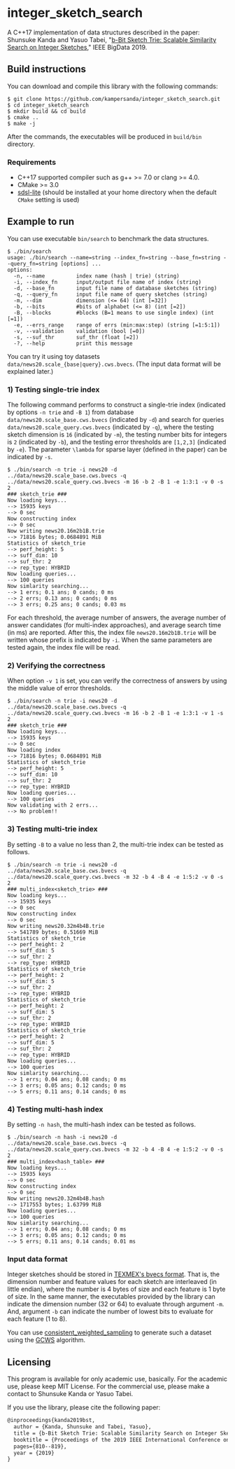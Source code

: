 # integer\_sketch\_search

A C++17 implementation of data structures described in the paper: Shunsuke Kanda and Yasuo Tabei, "[b-Bit Sketch Trie: Scalable Similarity Search on Integer Sketches](https://arxiv.org/abs/1910.08278)," IEEE BigData 2019.

## Build instructions

You can download and compile this library with the following commands:

```
$ git clone https://github.com/kampersanda/integer_sketch_search.git
$ cd integer_sketch_search
$ mkdir build && cd build
$ cmake ..
$ make -j
```

After the commands, the executables will be produced in `build/bin` directory.

### Requirements

- C++17 supported compiler such as g++ >= 7.0 or clang >= 4.0.
- CMake >= 3.0
- [sdsl-lite](https://github.com/simongog/sdsl-lite) (should be installed at your home directory when the default `CMake` setting is used)

## Example to run

You can use executable `bin/search` to benchmark the data structures.

```
$ ./bin/search 
usage: ./bin/search --name=string --index_fn=string --base_fn=string --query_fn=string [options] ... 
options:
  -n, --name          index name (hash | trie) (string)
  -i, --index_fn      input/output file name of index (string)
  -d, --base_fn       input file name of database sketches (string)
  -q, --query_fn      input file name of query sketches (string)
  -m, --dim           dimension (<= 64) (int [=32])
  -b, --bits          #bits of alphabet (<= 8) (int [=2])
  -B, --blocks        #blocks (B=1 means to use single index) (int [=1])
  -e, --errs_range    range of errs (min:max:step) (string [=1:5:1])
  -v, --validation    validation (bool [=0])
  -s, --suf_thr       suf_thr (float [=2])
  -?, --help          print this message
```

You can try it using toy datasets `data/news20.scale_{base|query}.cws.bvecs`. (The input data format will be explained later.)

### 1) Testing single-trie index

The following command performs to construct a single-trie index (indicated by options `-n trie` and `-B 1`) from database `data/news20.scale_base.cws.bvecs` (indicated by `-d`) and search for queries `data/news20.scale_query.cws.bvecs` (indicated by `-q`), where the testing sketch dimension is `16` (indicated by `-m`), the testing number bits for integers is `2` (indicated by `-b`), and the testing error thresholds are `[1,2,3]` (indicated by `-e`). The parameter `\lambda` for sparse layer (defined in the paper) can be indicated by `-s`.

```
$ ./bin/search -n trie -i news20 -d ../data/news20.scale_base.cws.bvecs -q ../data/news20.scale_query.cws.bvecs -m 16 -b 2 -B 1 -e 1:3:1 -v 0 -s 2
### sketch_trie ###
Now loading keys...
--> 15935 keys
--> 0 sec
Now constructing index
--> 0 sec
Now writing news20.16m2b1B.trie
--> 71816 bytes; 0.0684891 MiB
Statistics of sketch_trie
--> perf_height: 5
--> suff_dim: 10
--> suf_thr: 2
--> rep_type: HYBRID
Now loading queries...
--> 100 queries
Now simlarity searching...
--> 1 errs; 0.1 ans; 0 cands; 0 ms
--> 2 errs; 0.13 ans; 0 cands; 0 ms
--> 3 errs; 0.25 ans; 0 cands; 0.03 ms
```

For each threshold, the average number of answers, the average number of answer candidates (for multi-index approaches), and average search time (in ms) are reported. After this, the index file `news20.16m2b1B.trie` will be written whose prefix is indicated by `-i`. When the same parameters are tested again, the index file will be read.

### 2) Verifying the correctness

When option `-v 1` is set, you can verify the correctness of answers by using the middle value of error thresholds.

```
$ ./bin/search -n trie -i news20 -d ../data/news20.scale_base.cws.bvecs -q ../data/news20.scale_query.cws.bvecs -m 16 -b 2 -B 1 -e 1:3:1 -v 1 -s 2
### sketch_trie ###
Now loading keys...
--> 15935 keys
--> 0 sec
Now loading index
--> 71816 bytes; 0.0684891 MiB
Statistics of sketch_trie
--> perf_height: 5
--> suff_dim: 10
--> suf_thr: 2
--> rep_type: HYBRID
Now loading queries...
--> 100 queries
Now validating with 2 errs...
--> No problem!!
```

### 3) Testing multi-trie index

By setting `-B` to a value no less than 2, the multi-trie index can be tested as follows.

```
$ ./bin/search -n trie -i news20 -d ../data/news20.scale_base.cws.bvecs -q ../data/news20.scale_query.cws.bvecs -m 32 -b 4 -B 4 -e 1:5:2 -v 0 -s 2
### multi_index<sketch_trie> ###
Now loading keys...
--> 15935 keys
--> 0 sec
Now constructing index
--> 0 sec
Now writing news20.32m4b4B.trie
--> 541789 bytes; 0.51669 MiB
Statistics of sketch_trie
--> perf_height: 2
--> suff_dim: 5
--> suf_thr: 2
--> rep_type: HYBRID
Statistics of sketch_trie
--> perf_height: 2
--> suff_dim: 5
--> suf_thr: 2
--> rep_type: HYBRID
Statistics of sketch_trie
--> perf_height: 2
--> suff_dim: 5
--> suf_thr: 2
--> rep_type: HYBRID
Statistics of sketch_trie
--> perf_height: 2
--> suff_dim: 5
--> suf_thr: 2
--> rep_type: HYBRID
Now loading queries...
--> 100 queries
Now simlarity searching...
--> 1 errs; 0.04 ans; 0.08 cands; 0 ms
--> 3 errs; 0.05 ans; 0.12 cands; 0 ms
--> 5 errs; 0.11 ans; 0.14 cands; 0 ms
```

### 4) Testing multi-hash index

By setting `-n hash`, the multi-hash index can be tested as follows.

```
$ ./bin/search -n hash -i news20 -d ../data/news20.scale_base.cws.bvecs -q ../data/news20.scale_query.cws.bvecs -m 32 -b 4 -B 4 -e 1:5:2 -v 0 -s 2
### multi_index<hash_table> ###
Now loading keys...
--> 15935 keys
--> 0 sec
Now constructing index
--> 0 sec
Now writing news20.32m4b4B.hash
--> 1717553 bytes; 1.63799 MiB
Now loading queries...
--> 100 queries
Now simlarity searching...
--> 1 errs; 0.04 ans; 0.08 cands; 0 ms
--> 3 errs; 0.05 ans; 0.12 cands; 0 ms
--> 5 errs; 0.11 ans; 0.14 cands; 0.01 ms
```


### Input data format

Integer sketches should be stored in [TEXMEX's bvecs format](http://corpus-texmex.irisa.fr/). That is, the dimension number and feature values for each sketch are interleaved (in little endian), where the number is 4 bytes of size and each feature is 1 byte of size. In the same manner, the executables provided by the library can indicate the dimension number (32 or 64) to evaluate through argument `-m`. And, argument `-b` can indicate the number of lowest bits to evaluate for each feature (1 to 8).

You can use [consistent\_weighted\_sampling](https://github.com/kampersanda/consistent_weighted_sampling) to generate such a dataset using the [GCWS](https://doi.org/10.1145/3097983.3098081) algorithm.

## Licensing

This program is available for only academic use, basically. For the academic use, please keep MIT License. For the commercial use, please make a contact to Shunsuke Kanda or Yasuo Tabei.

If you use the library, please cite the following paper:

```latex
@inproceedings{kanda2019bst,
  author = {Kanda, Shunsuke and Tabei, Yasuo},
  title = {b-Bit Sketch Trie: Scalable Similarity Search on Integer Sketches},
  booktitle = {Proceedings of the 2019 IEEE International Conference on Big Data},
  pages={810--819},
  year = {2019}
}
```
